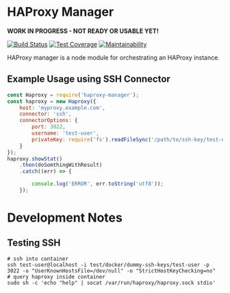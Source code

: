 # HAProxy Manager

**WORK IN PROGRESS - NOT READY OR USABLE YET!**

[![Build Status](https://travis-ci.org/waelse72/haproxy-manager.svg?branch=master)](https://travis-ci.org/waelse72/haproxy-manager)
[![Test Coverage](https://api.codeclimate.com/v1/badges/23279385b3b0a9064739/test_coverage)](https://codeclimate.com/github/waelse72/haproxy-manager/test_coverage)
[![Maintainability](https://api.codeclimate.com/v1/badges/a99a88d28ad37a79dbf6/maintainability)](https://codeclimate.com/github/waelse72/haproxy-manager/maintainability)

HAProxy manager is a node module for orchestrating an HAProxy instance.

## Example Usage using SSH Connector

```javascript
const Haproxy = require('haproxy-manager');
const haproxy = new Haproxy({
    host: 'myproxy.example.com',
    connector: 'ssh',
    connectorOptions: {
        port: 3022,
        username: 'test-user',
        privateKey: require('fs').readFileSync('/path/to/ssh-key/test-user')
    }
});
haproxy.showStat()
    .then(doSomthingWithResult)
    .catch((err) => {

        console.log('ERROR', err.toString('utf8'));
    });
```

# Development Notes

## Testing SSH

```
# ssh into container
ssh test-user@localhost -i test/docker/dummy-ssh-keys/test-user -p 3022 -o "UserKnownHostsFile=/dev/null" -o "StrictHostKeyChecking=no"
# query haproxy inside container
sudo sh -c 'echo "help" | socat /var/run/haproxy/haproxy.sock stdio'
```

